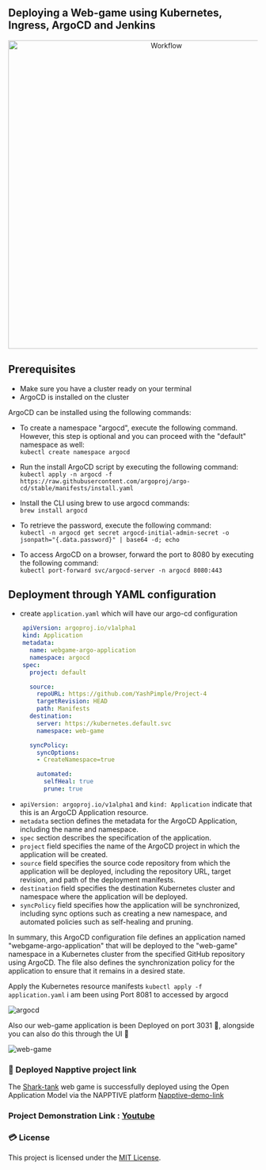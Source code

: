 ## Deploying a Web-game using Kubernetes, Ingress, ArgoCD and Jenkins

<p align="center">
<img width="623" alt="Workflow" src="https://user-images.githubusercontent.com/97302447/230928505-ea91d995-824b-4fe0-aec6-45a4d54a6a79.png">
</p>

## Prerequisites

- Make sure you have a cluster ready on your terminal
- ArgoCD is installed on the cluster

ArgoCD can be installed using the following commands:

- To create a namespace "argocd", execute the following command. However, this step is optional and you can proceed with the "default" namespace as well:<br>
`kubectl create namespace argocd`

- Run the install ArgoCD script by executing the following command: <br>
`kubectl apply -n argocd -f https://raw.githubusercontent.com/argoproj/argo-cd/stable/manifests/install.yaml`

- Install the CLI using brew to use argocd commands: <br>
`brew install argocd`

- To retrieve the password, execute the following command: <br>
`kubectl -n argocd get secret argocd-initial-admin-secret -o jsonpath="{.data.password}" | base64 -d; echo`

- To access ArgoCD on a browser, forward the port to 8080 by executing the following command: <br>
`kubectl port-forward svc/argocd-server -n argocd 8080:443`

## Deployment through YAML configuration

- create `application.yaml` which will have our argo-cd configuration

```yaml
    apiVersion: argoproj.io/v1alpha1
    kind: Application
    metadata:
      name: webgame-argo-application
      namespace: argocd
    spec:
      project: default

      source:
        repoURL: https://github.com/YashPimple/Project-4
        targetRevision: HEAD
        path: Manifests
      destination: 
        server: https://kubernetes.default.svc
        namespace: web-game

      syncPolicy:
        syncOptions:
        - CreateNamespace=true

        automated:
          selfHeal: true
          prune: true
```          

- `apiVersion: argoproj.io/v1alpha1` and `kind: Application` indicate that this is an ArgoCD Application resource.
- `metadata` section defines the metadata for the ArgoCD Application, including the name and namespace.
- `spec` section describes the specification of the application.
- `project` field specifies the name of the ArgoCD project in which the application will be created.
- `source` field specifies the source code repository from which the application will be deployed, including the repository URL, target revision, and path of the deployment manifests.
- `destination` field specifies the destination Kubernetes cluster and namespace where the application will be deployed.
- `syncPolicy` field specifies how the application will be synchronized, including sync options such as creating a new namespace, and automated policies such as self-healing and pruning.

In summary, this ArgoCD configuration file defines an application named "webgame-argo-application" that will be deployed to the "web-game" namespace in a Kubernetes cluster from the specified GitHub repository using ArgoCD. The file also defines the synchronization policy for the application to ensure that it remains in a desired state.

 Apply the Kubernetes resource manifests `kubectl apply -f application.yaml`
 i am been using Port 8081 to accessed by argocd 
<p align="center">  

![argocd](https://user-images.githubusercontent.com/97302447/233764383-e1ce7620-bd32-47b7-8bdb-1f23841a2045.jpeg)

</p>

Also our web-game application is been Deployed on port 3031 🎉, alongside you can also do this through the UI 🚀
<p align="center">

![web-game](https://user-images.githubusercontent.com/97302447/233764531-848f7776-aca2-4ac1-b0df-404418b2f6b6.jpeg)

</p>


### 🚧 Deployed Napptive project link 

The [Shark-tank](sharktanks.tech/) web game is successfully deployed using the Open Application Model via the NAPPTIVE platform 
[Napptive-demo-link](https://nginx-ingress-cgnggjlt998c97mfuj2g.apps.playground.napptive.dev/)

### Project Demonstration Link : [Youtube](https://youtu.be/Fx_uvF4UT9g)

### 💳 License

This project is licensed under the [MIT License](LICENSE).
